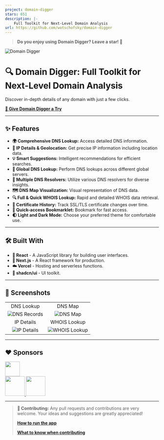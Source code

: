 ```yaml
---
project: domain-digger
stars: 651
description: |-
    Full Toolkit for Next-Level Domain Analysis
url: https://github.com/wotschofsky/domain-digger
---
```


> **Do you enjoy using Domain Digger? Leave a star! 🌟**

![Domain Digger](docs/logo.svg)

# 🔍 Domain Digger: Full Toolkit for Next-Level Domain Analysis

Discover in-depth details of any domain with just a few clicks.

**[🚀 Give Domain Digger a Try](https://digger.tools)**

---

## ✨ Features

- **🌍 Comprehensive DNS Lookup:** Access detailed DNS information.
- **📍 IP Details & Geolocation:** Get precise IP information including location data.
- **💡 Smart Suggestions:** Intelligent recommendations for efficient searches.
- **🔗 Global DNS Lookup:** Perform DNS lookups across different global servers.
- **🔄 Multiple DNS Resolvers:** Utilize various DNS resolvers for diverse insights.
- **🗺️ DNS Map Visualization:** Visual representation of DNS data.
- **🔍 Full & Quick WHOIS Lookup:** Rapid and detailed WHOIS data retrieval.
- **📜 Certificate History:** Track SSL/TLS certificate changes over time.
- **🔖 Quick-access Bookmarklet:** Bookmark for fast access.
- **🌓 Light and Dark Mode:** Choose your preferred theme for comfortable use.

---

## 🛠️ Built With

- **🔮 React** - A JavaScript library for building user interfaces.
- **🌟 Next.js** - A React framework for production.
- **☁️ Vercel** - Hosting and serverless functions.
- **🎨 shadcn/ui** - UI toolkit.

---

## 📸 Screenshots

|                                      |                                 |
| :----------------------------------: | :-----------------------------: |
|              DNS Lookup              |             DNS Map             |
| ![DNS Records](docs/dns-records.png) |  ![DNS Map](docs/dns-map.png)   |
|              IP Details              |          WHOIS Lookup           |
|  ![IP Details](docs/ip-details.png)  | ![WHOIS Lookup](docs/whois.png) |

---

## ❤️ Sponsors

<a href="https://vercel.com/?utm_source=domain-digger&utm_campaign=oss" target="_blank">
  <img height="48" src="./assets/powered-by-vercel.svg" />
</a>

<br />

<a href="https://macarne.com/?ref=domain-digger" target="_blank">
  <img width="64" height="64" src="https://avatars.githubusercontent.com/u/149550368?v=4" />
</a>
<a href="https://23m.com/?ref=domain-digger" target="_blank">
  <img width="64" height="64" src="https://avatars.githubusercontent.com/u/6716623?v=4" />
</a>

---

> **🤝 Contributing:** Any pull requests and contributions are very welcome. Your ideas and suggestions are greatly appreciated!
>
> **[How to run the app](./SETUP.md)**
>
> **[What to know when contributing](./CONTRIBUTING.md)**

